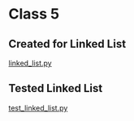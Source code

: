 # Class 5

## Created for Linked List
[linked_list.py](linked_list/linked_list.py)
## Tested Linked List
[test_linked_list.py](tests/test_linked_list.py)

